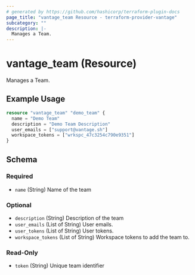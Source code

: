 ```yaml
---
# generated by https://github.com/hashicorp/terraform-plugin-docs
page_title: "vantage_team Resource - terraform-provider-vantage"
subcategory: ""
description: |-
  Manages a Team.
---
```


# vantage_team (Resource)

Manages a Team.

## Example Usage

```terraform
resource "vantage_team" "demo_team" {
  name = "Demo Team"
  description = "Demo Team Description"
  user_emails = ["support@vantage.sh"]
  workspace_tokens = ["wrkspc_47c3254c790e9351"]
}
```

<!-- schema generated by tfplugindocs -->
## Schema

### Required

- `name` (String) Name of the team

### Optional

- `description` (String) Description of the team
- `user_emails` (List of String) User emails.
- `user_tokens` (List of String) User tokens.
- `workspace_tokens` (List of String) Workspace tokens to add the team to.

### Read-Only

- `token` (String) Unique team identifier


